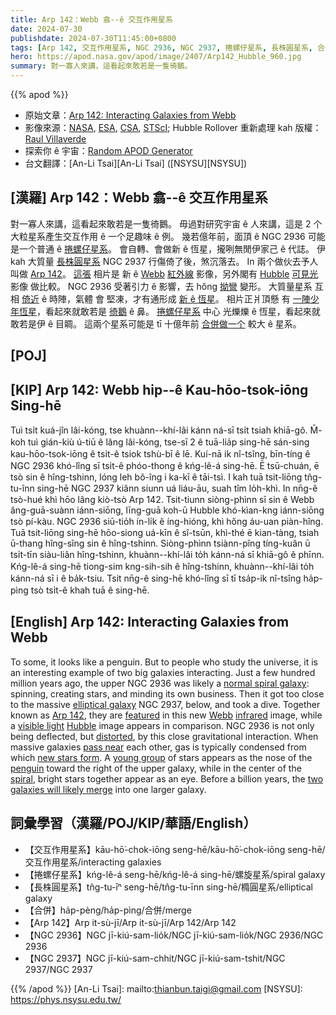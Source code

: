 ```yaml
---
title: Arp 142：Webb 翕--ê 交互作用星系
date: 2024-07-30
publishdate: 2024-07-30T11:45:00+0800
tags: [Arp 142, 交互作用星系, NGC 2936, NGC 2937, 捲螺仔星系, 長株圓星系, 合併, 紅外線影像, 可見光影像, Hubble, Webb]
hero: https://apod.nasa.gov/apod/image/2407/Arp142_Hubble_960.jpg
summary: 對一寡人來講，這看起來敢若是一隻徛鵝。
---
```


{{% apod %}}

- 原始文章：[Arp 142: Interacting Galaxies from Webb](https://apod.nasa.gov/apod/ap240730.html)
- 影像來源：[NASA](https://www.nasa.gov/), [ESA](https://www.esa.int/), [CSA](https://www.asc-csa.gc.ca/), [STScI](https://www.stsci.edu/); Hubble Rollover 重新處理 kah 版權：[Raul Villaverde](https://www.flickr.com/photos/113243238@N08/)
- 探索你 ê 宇宙：[Random APOD Generator](https://apod.nasa.gov/apod/random_apod.html)
- 台文翻譯：[An-Li Tsai][An-Li Tsai] ([NSYSU][NSYSU])

## [漢羅] Arp 142：Webb 翕--ê 交互作用星系
對一寡人來講，這看起來敢若是一隻徛鵝。
毋過對研究宇宙 ê 人來講，這是 2 个大粒星系產生交互作用 ê 一个足趣味 ê 例。
幾若億年前，面頂 ê NGC 2936 可能是一个普通 ê [捲螺仔星系][normal spiral galaxy]。
會自轉、會做新 ê 恆星，攏咧無閒伊家己 ê 代誌。
伊 kah 大質量 [長株圓星系][elliptical galaxy] NGC 2937 行傷倚了後，煞沉落去。
In 兩个做伙去予人叫做 [Arp 142][Arp 142]。
[這張][featured] 相片是 新 ê [Webb][Webb] [紅外線][infrared] 影像，另外閣有 [Hubble][Hubble] [可見光][visible light] 影像 做比較。
NGC 2936 受著引力 ê 影響，去 hŏng [拗彎][distorted] 變形。
大質量星系 互相 [倚近][pass near] ê 時陣，氣體 會 堅凍，才有通形成 [新 ê 恆星][new stars form]。
相片正爿頂懸 有 [一陣少年恆星][young group]，看起來就敢若是 [徛鵝][penguin] ê 鼻。
[捲螺仔星系][spiral] 中心 光爍爍 ê 恆星，看起來就敢若是伊 ê 目睭。
這兩个星系可能是 tī 十億年前 [合併做一个][two galaxies will likely merge] 較大 ê 星系。

## [POJ] 

## [KIP] Arp 142: Webb hip--ê Kau-hōo-tsok-iōng Sing-hē
Tuì tsi̍t kuá-jîn lâi-kóng, tse khuànn--khí-lâi kánn ná-sī tsi̍t tsiah khiā-gô.
M̄-koh tuì gián-kiù ú-tiū ê lâng lâi-kóng, tse-sī 2 ê tuā-lia̍p sing-hē sán-sing kau-hōo-tsok-iōng ê tsi̍t-ê tsiok tshù-bī ê lē.
Kuí-nā ik nî-tsîng, bīn-tíng ê NGC 2936 khó-lîng sī tsi̍t-ê phóo-thong ê kńg-lê-á sing-hē.
Ē tsū-chuán, ē tsò sin ê hîng-tshinn, lóng leh bô-îng i ka-kī ê tāi-tsì.
I kah tuā tsit-liōng tn̂g-tu-înn sing-hē NGC 2937 kiânn siunn uá liáu-āu, suah tîm lo̍h-khì.
In nn̄g-ê tsò-hué khì hōo lâng kiò-tsò Arp 142.
Tsit-tiunn siòng-phìnn sī sin ê Webb âng-guā-suànn iánn-siōng, līng-guā koh-ū Hubble khó-kìan-kng iánn-siōng tsò pí-kàu.
NGC 2936 siū-tio̍h ín-li̍k ê íng-hióng, khì hőng áu-uan piàn-hîng.
Tuā tsit-liōng sing-hē hōo-siong uá-kīn ê sî-tsūn, khì-thé ē kian-tàng, tsiah ū-thang hîng-sîng sin ê hîng-tshinn.
Siòng-phìnn tsiànn-pîng tíng-kuân ū tsi̍t-tīn siàu-liân hîng-tshinn, khuànn--khí-lâi to̍h kánn-ná sī khiā-gô ê phīnn.
Kńg-lê-á sing-hē tiong-sim kng-sih-sih ê hîng-tshinn, khuànn--khí-lâi to̍h kánn-ná sī i ê ba̍k-tsiu.
Tsit nn̄g-ê sing-hē khó-lîng sī tī tsa̍p-ik nî-tsîng ha̍p-pìng tsò tsi̍t-ê khah tuā ê sing-hē.

## [English] Arp 142: Interacting Galaxies from Webb
To some, it looks like a penguin.
But to people who study the universe, it is an interesting example of two big galaxies interacting.
Just a few hundred million years ago, the upper NGC 2936 was likely a [normal spiral galaxy][normal spiral galaxy]: spinning, creating stars, and minding its own business.
Then it got too close to the massive [elliptical galaxy][elliptical galaxy] NGC 2937, below, and took a dive.
Together known as [Arp 142][Arp 142], they are [featured][featured] in this new [Webb][Webb] [infrared][infrared] image, while a [visible light][visible light] [Hubble][Hubble] image appears in comparison.
NGC 2936 is not only being deflected, but [distorted][distorted], by this close gravitational interaction.
When massive galaxies [pass near][pass near] each other, gas is typically condensed from which [new stars form][new stars form].
A [young group][young group] of stars appears as the nose of the [penguin][penguin] toward the right of the upper galaxy, while in the center of the [spiral][spiral], bright stars together appear as an eye.
Before a billion years, the [two galaxies will likely merge][two galaxies will likely merge] into one larger galaxy.

## 詞彙學習（漢羅/POJ/KIP/華語/English）
- 【交互作用星系】kāu-hō͘-chok-iōng seng-hē/kāu-hō͘-chok-iōng seng-hē/交互作用星系/interacting galaxies
- 【捲螺仔星系】kńg-lê-á seng-hē/kńg-lê-á sing-hē/螺旋星系/spiral galaxy
- 【長株圓星系】tn̂g-tu-īⁿ seng-hē/tn̂g-tu-īnn sing-hē/橢圓星系/elliptical galaxy
- 【合併】ha̍p-pèng/ha̍p-pìng/合併/merge
- 【Arp 142】Arp it-sù-jī/Arp it-sù-jī/Arp 142/Arp 142
- 【NGC 2936】NGC jī-kiú-sam-lio̍k/NGC jī-kiú-sam-lio̍k/NGC 2936/NGC 2936
- 【NGC 2937】NGC jī-kiú-sam-chhit/NGC jī-kiú-sam-tshit/NGC 2937/NGC 2937

{{% /apod %}}
[An-Li Tsai]: mailto:thianbun.taigi@gmail.com
[NSYSU]: https://phys.nsysu.edu.tw/

[copyright]: https://apod.nasa.gov/apod/fap/lib/about_apod.html#srapply
[License3]: https://creativecommons.org/licenses/by/3.0/
[License2]:https://creativecommons.org/licenses/by-nc-nd/2.0/

[normal spiral galaxy]:https://apod.nasa.gov/apod/ap130416.html
[elliptical galaxy]:https://en.wikipedia.org/wiki/Elliptical_galaxy
[Arp 142]:https://webbtelescope.org/contents/media/images/2024/124/01J06XYGEDEE86D1H9N5EJ9EG0
[featured]:https://esawebb.org/news/weic2420/
[Webb]:https://webb.nasa.gov/content/webbLaunch/whereIsWebb.html
[infrared]:https://science.nasa.gov/ems/07_infraredwaves/
[visible light]:https://science.nasa.gov/ems/09_visiblelight/
[Hubble]:https://science.nasa.gov/mission/hubble/
[distorted]:https://apod.nasa.gov/apod/ap240320.html
[pass near]:https://apod.nasa.gov/apod/ap130825.html
[new stars form]:https://science.nasa.gov/mission/hubble/science/science-highlights/exploring-the-birth-of-stars/
[young group]:https://img.freepik.com/premium-photo/group-kittens-are-sitting-together-one-which-is-labeled-as-cat_900958-25003.jpg
[penguin]:https://en.wikipedia.org/wiki/Penguin#/media/File:Penguin_in_Antarctica_jumping_out_of_the_water.jpg
[spiral]:https://en.wikipedia.org/wiki/Spiral_galaxy
[two galaxies will likely merge]:https://apod.nasa.gov/apod/ap220606.html
